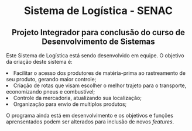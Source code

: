 <h1 align="center"><strong>Sistema de Logística - SENAC</strong></h1>
<h2 align="center">Projeto Integrador para conclusão do curso de Desenvolvimento de Sistemas</h2>
<p>Este Sistema de Logística está sendo desenvolvido em equipe. O objetivo da criação deste sistema é:</p>
<li>Facilitar o acesso dos produtores de matéria-prima ao rastreamento de seu produto, gerando maior controle;
<li>Criação de rotas que visam escolher o melhor trajeto para o transporte, economizando pneus e combustível;
<li>Controle da mercadoria, atualizando sua localização;
<li>Organização para envio de multiplos produtos;
<br>
<p>O programa ainda está em desenvolvimento e os objetivos e funções aprensentados podem ser alterados para inclusão de novos <i>features</i>.</p>
